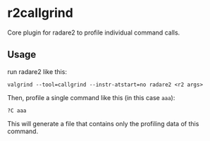 
# r2callgrind

Core plugin for radare2 to profile individual command calls.

## Usage

run radare2 like this:

```
valgrind --tool=callgrind --instr-atstart=no radare2 <r2 args>
```

Then, profile a single command like this (in this case `aaa`):

```
?C aaa
```

This will generate a file that contains only the profiling data of this command.

